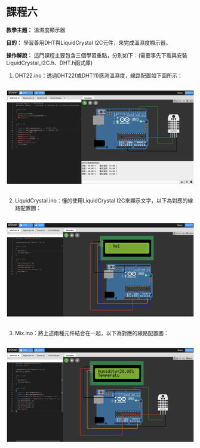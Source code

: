# 課程六

**教學主題：** 溫濕度顯示器
	
**目的：** 學習善用DHT與LiquidCrystal I2C元件，來完成溫濕度顯示器。

**操作解說：** 這門課程主要包含三個學習重點，分別如下：(需要事先下載與安裝LiquidCrystal_I2C.h、DHT.h函式庫)
1. DHT22.ino：透過DHT22(或DHT11)感測溫濕度，線路配置如下圖所示：
<br>
<div align="center">
	<img src="./Wokwi截圖1.png" alt="Editor" width="500">
</div>
<br>

2. LiquidCrystal.ino：懂的使用LiquidCrystal I2C來顯示文字，以下為對應的線路配置圖：
<br>
<div align="center">
	<img src="./Wokwi截圖2.png" alt="Editor" width="500">
</div>
<br>

3. Mix.ino：將上述兩種元件結合在一起，以下為對應的線路配置圖：
<br>
<div align="center">
	<img src="./Wokwi截圖3.png" alt="Editor" width="500">
</div>
<br>
